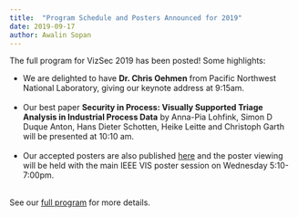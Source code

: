 ```yaml
---
title:  "Program Schedule and Posters Announced for 2019"
date: 2019-09-17
author: Awalin Sopan
---
```


<p>The full program for VizSec 2019 has been posted!  Some highlights:</p>

<ul>
<li>We are delighted to have <strong>Dr. Chris Oehmen</strong> from Pacific Northwest National Laboratory, giving our keynote address at 9:15am.<br/><br/></li>
<li>Our best paper <strong>Security in Process: Visually Supported Triage Analysis in Industrial Process Data</strong> by Anna-Pia Lohfink, Simon D Duque Anton, Hans Dieter Schotten, Heike Leitte and Christoph Garth
will be presented at 10:10 am.<br/><br/></li>

<li>Our accepted posters are also published <a href="/vizsec2019/#posters">here</a> and the poster viewing will be held with the main IEEE VIS poster session on Wednesday 5:10-7:00pm.<br/><br/></li>
</ul>

<p>See our <a href="/vizsec2019/">full program</a> for more details.</p>
